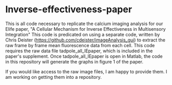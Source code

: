 # Inverse-effectiveness-paper
This is all code necessary to replicate the calcium imaging analysis for our Elife paper, "A Cellular Mechanism for Inverse Effectiveness in Multisensory Integration"
This code is predicated on using a separate code, written by Chris Deister (https://github.com/cdeister/imageAnalysis_gui) to extract the raw frame by frame mean fluorescence data from each cell. 
This code requires the raw data file tadpole_all_IEpaper, which is included in the paper's supplement. 
Once tadpole_all_IEpaper is open in Matlab, the code in this repository will generate the graphs in figure 1 of the paper.

If you would like access to the raw image files, I am happy to provide them. I am working on getting them into a repository. 
